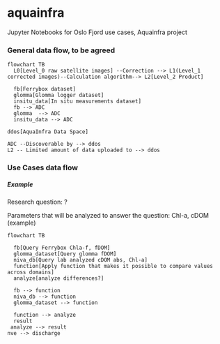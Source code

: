 # aquainfra
Jupyter Notebooks for Oslo Fjord use cases, Aquainfra project 

### General data flow, to be agreed
```mermaid
flowchart TB
  L0[Level_0 raw satellite images] --Correction --> L1(Level_1 corrected images)--Calculation algorithm--> L2[Level_2 Product]

  fb[Ferrybox dataset]
  glomma[Glomma logger dataset]
  insitu_data[In situ measurements dataset]
  fb --> ADC
  glomma  --> ADC
  insitu_data --> ADC

ddos[AquaInfra Data Space]

ADC --Discoverable by --> ddos
L2 -- Limited amount of data uploaded to --> ddos

```

### Use Cases data flow 
##### Example
Research question: ? 

Parameters that will be analyzed to answer the question: Chl-a, cDOM (example)

```mermaid
flowchart TB

  fb[Query Ferrybox Chla-f, fDOM]
  glomma_dataset[Query glomma fDOM]
  niva_db[Query lab analyzed cDOM abs, Chl-a]
  function[Apply function that makes it possible to compare values across domains]
  analyze[analyze differences?]

  fb --> function
  niva_db --> function
  glomma_dataset --> function

  function --> analyze
  result
 analyze --> result 
nve --> discharge
``` 





